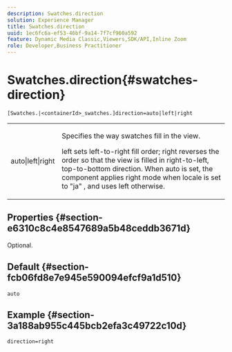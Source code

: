 ```yaml
---
description: Swatches.direction
solution: Experience Manager
title: Swatches.direction
uuid: 1ec6fc6a-ef53-46bf-9a14-7f7cf960a592
feature: Dynamic Media Classic,Viewers,SDK/API,Inline Zoom
role: Developer,Business Practitioner
---
```


# Swatches.direction{#swatches-direction}

 `[Swatches.|<containerId>_swatches.]direction=auto|left|right`

<table id="table_8DA8AC17A6FB4EC09DC9384B812D841C"> 
 <tbody> 
  <tr> 
   <td colname="col1"> <p> <span class="codeph"> auto|left|right </span> </p> </td> 
   <td colname="col2"> <p> Specifies the way swatches fill in the view. </p> <p> <span class="codeph"> left </span> sets left-to-right fill order; <span class="codeph"> right </span> reverses the order so that the view is filled in right-to-left, top-to-bottom direction. When <span class="codeph"> auto </span> is set, the component applies right mode when locale is set to <span class="codeph"> "ja" </span>, and uses left otherwise. </p> </td> 
  </tr> 
 </tbody> 
</table>

## Properties {#section-e6310c8c4e8547689a5b48ceddb3671d}

Optional.

## Default {#section-fcb06fd8e7e945e590094efcf9a1d510}

`auto`

## Example {#section-3a188ab955c445bcb2efa3c49722c10d}

`direction=right` 
